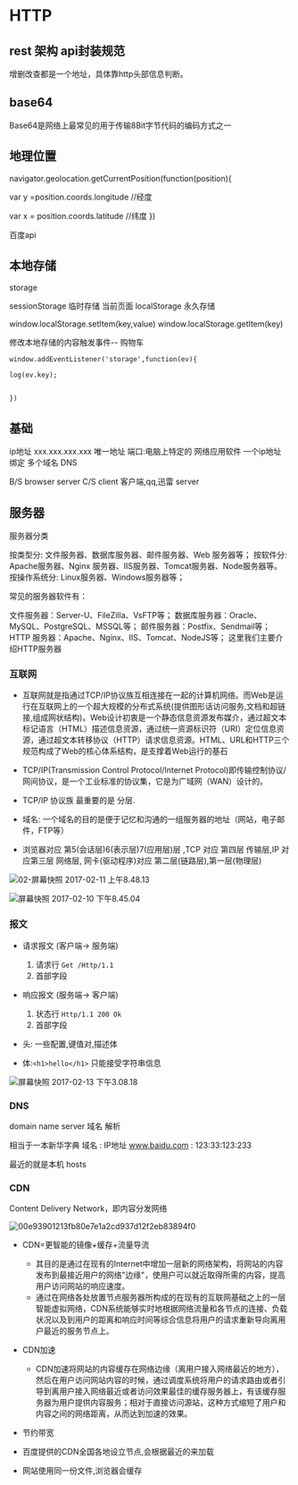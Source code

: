 # HTTP

## rest 架构 api封装规范

增删改查都是一个地址，具体靠http头部信息判断。

## base64

Base64是网络上最常见的用于传输8Bit字节代码的编码方式之一

## 地理位置

navigator.geolocation.getCurrentPosition(function(position){

var y =position.coords.longitude //经度

var x = position.coords.latitude //纬度 })

百度api

## 本地存储

storage

sessionStorage 临时存储 当前页面 localStorage 永久存储

window.localStorage.setItem(key,value) window.localStorage.getItem(key)

修改本地存储的内容触发事件-- 购物车

```
window.addEventListener('storage',function(ev){

log(ev.key);


})
```

## 基础

ip地址 xxx.xxx.xxx.xxx 唯一地址 端口:电脑上特定的 网络应用软件 一个ip地址 绑定 多个域名 DNS

B/S browser server C/S client 客户端,qq,迅雷 server

## 服务器

服务器分类

按类型分: 文件服务器、数据库服务器、邮件服务器、Web 服务器等； 按软件分: Apache服务器、Nginx 服务器、IIS服务器、Tomcat服务器、Node服务器等。 按操作系统分: Linux服务器、Windows服务器等；

常见的服务器软件有：

文件服务器：Server-U、FileZilla、VsFTP等； 数据库服务器：Oracle、MySQL、PostgreSQL、MSSQL等； 邮件服务器：Postfix、Sendmail等； HTTP 服务器：Apache、Nginx、IIS、Tomcat、NodeJS等； 这里我们主要介绍HTTP服务器

### 互联网

- 互联网就是指通过TCP/IP协议族互相连接在一起的计算机网络。而Web是运行在互联网上的一个超大规模的分布式系统(提供图形话访问服务,文档和超链接,组成网状结构)。Web设计初衷是一个静态信息资源发布媒介，通过超文本标记语言（HTML）描述信息资源，通过统一资源标识符（URI）定位信息资源，通过超文本转移协议（HTTP）请求信息资源。HTML、URL和HTTP三个规范构成了Web的核心体系结构，是支撑着Web运行的基石

- TCP/IP(Transmission Control Protocol/Internet Protocol)即传输控制协议/网间协议，是一个工业标准的协议集，它是为广域网（WAN）设计的。

- TCP/IP 协议族 最重要的是 分层.

- 域名: 一个域名的目的是便于记忆和沟通的一组服务器的地址（网站，电子邮件，FTP等）

- 浏览器对应 第5(会话层)6(表示层)7(应用层)层 ,TCP 对应 第四层 传输层,IP 对应第三层 网络层, 网卡(驱动程序)对应 第二层(链路层),第一层(物理层)

![02-屏幕快照 2017-02-11 上午8.48.13](media/14871575683214/02-%E5%B1%8F%E5%B9%95%E5%BF%AB%E7%85%A7%202017-02-11%20%E4%B8%8A%E5%8D%888.48.13.png)

![屏幕快照 2017-02-10 下午8.45.04](media/14871575683214/%E5%B1%8F%E5%B9%95%E5%BF%AB%E7%85%A7%202017-02-10%20%E4%B8%8B%E5%8D%888.45.04.png)

### 报文

- 请求报文 (客户端-> 服务端)

  1. 请求行 `Get /Http/1.1`
  2. 首部字段

- 响应报文 (服务端-> 客户端)

  1. 状态行 `Http/1.1 200 Ok`
  2. 首部字段

- 头: 一些配置,键值对,描述体

- 体:`<h1>hello</h1>` 只能接受字符串信息

![屏幕快照 2017-02-13 下午3.08.18](media/14871575683214/%E5%B1%8F%E5%B9%95%E5%BF%AB%E7%85%A7%202017-02-13%20%E4%B8%8B%E5%8D%883.08.18.png)

### DNS

domain name server 域名 解析

相当于一本新华字典 域名 : IP地址 www.baidu.com : 123:33:123:233

最近的就是本机 hosts

### CDN

Content Delivery Network，即内容分发网络

![00e93901213fb80e7e1a2cd937d12f2eb83894f0](media/14869706683746/00e93901213fb80e7e1a2cd937d12f2eb83894f0.jpg)

- CDN=更智能的镜像+缓存+流量导流

  - 其目的是通过在现有的Internet中增加一层新的网络架构，将网站的内容发布到最接近用户的网络"边缘"，使用户可以就近取得所需的内容，提高用户访问网站的响应速度。
  - 通过在网络各处放置节点服务器所构成的在现有的互联网基础之上的一层智能虚拟网络，CDN系统能够实时地根据网络流量和各节点的连接、负载状况以及到用户的距离和响应时间等综合信息将用户的请求重新导向离用户最近的服务节点上。

- CDN加速

  - CDN加速将网站的内容缓存在网络边缘（离用户接入网络最近的地方），然后在用户访问网站内容的时候，通过调度系统将用户的请求路由或者引导到离用户接入网络最近或者访问效果最佳的缓存服务器上，有该缓存服务器为用户提供内容服务；相对于直接访问源站，这种方式缩短了用户和内容之间的网络距离，从而达到加速的效果。

- 节约带宽
- 百度提供的CDN全国各地设立节点,会根据最近的来加载
- 网站使用同一份文件,浏览器会缓存
